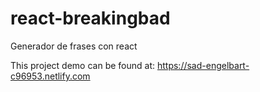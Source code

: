 # react-breakingbad
Generador de frases con react

This project demo can be found at:
https://sad-engelbart-c96953.netlify.com
